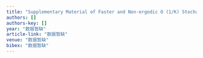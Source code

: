 ```yaml
---
title: "Supplementary Material of Faster and Non-ergodic O (1/K) Stochastic Alternating Direction Method of Multipliers"
authors: []
authors-key: []
year: "数据暂缺"
article-link: "数据暂缺"
venue: "数据暂缺"
bibex: "数据暂缺"
---
```

